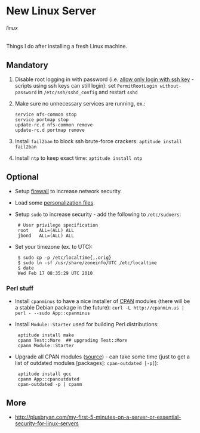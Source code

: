 # New Linux Server
###### linux

Things I do after installing a fresh Linux machine.

## Mandatory

 1. Disable root logging in with password (i.e. [allow only login with ssh key](http://serverfault.com/a/132583) - scripts using ssh keys can still login): set `PermitRootLogin without-password` in `/etc/ssh/sshd_config` and restart `sshd`

 1. Make sure no unnecessary services are running, ex.:

        service nfs-common stop
        service portmap stop
        update-rc.d nfs-common remove
        update-rc.d portmap remove

 1. Install `fail2ban` to block ssh brute-force crackers: `aptitude install fail2ban`

 1. Install `ntp` to keep exact time: `aptitude install ntp`

## Optional

 * Setup [firewall](https://github.com/jreisinger/varia/blob/master/iptables.sh) to increase network security.

 * Load some [personalization files](https://github.com/jreisinger/dot-files).

 * Setup `sudo` to increase security - add the following to `/etc/sudoers`:

        # User privilege specification
        root    ALL=(ALL) ALL
        jbond   ALL=(ALL) ALL

 * Set your timezone (ex. to UTC):

        $ sudo cp -p /etc/localtime{,.orig}
        $ sudo ln -sf /usr/share/zoneinfo/UTC /etc/localtime
        $ date
        Wed Feb 17 08:35:29 UTC 2010

### Perl stuff
 * Install `cpanminus` to have a nice installer of [CPAN](https://metacpan.org/) modules (there will be a stable Debian package in the future): `curl -L http://cpanmin.us | perl - --sudo App::cpanminus`
 * Install `Module::Starter` used for building Perl distributions:

        aptitude install make
        cpanm Test::More  ## upgrading Test::More
        cpanm Module::Starter

 * Upgrade all CPAN modules ([source](http://stackoverflow.com/questions/3727795/how-do-i-update-all-my-cpan-module-to-their-latest-versions)) - can take some time (just to get a list of outdated modules [packages]: `cpan-outdated [-p]`):

        aptitude install gcc
        cpanm App::cpanoutdated
        cpan-outdated -p | cpanm

## More

* http://plusbryan.com/my-first-5-minutes-on-a-server-or-essential-security-for-linux-servers
